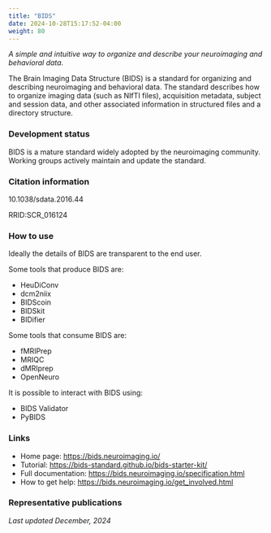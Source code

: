 ```yaml
---
title: "BIDS"
date: 2024-10-28T15:17:52-04:00
weight: 80
---
```


*A simple and intuitive way to organize and describe your neuroimaging and behavioral data.*

The Brain Imaging Data Structure (BIDS) is a standard for organizing and describing neuroimaging and behavioral data.  The standard describes how to organize imaging data (such as NIfTI files), acquisition metadata, subject and session data, and other associated information in structured files and a directory structure.

### Development status

BIDS is a mature standard widely adopted by the neuroimaging community.  Working groups actively maintain and update the standard.

### Citation information

10.1038/sdata.2016.44

RRID:SCR_016124

### How to use

Ideally the details of BIDS are transparent to the end user.

Some tools that produce BIDS are:

- HeuDiConv
- dcm2niix
- BIDScoin
- BIDSkit
- BIDifier

Some tools that consume BIDS are:

- fMRIPrep
- MRIQC
- dMRIprep
- OpenNeuro

It is possible to interact with BIDS using:

- BIDS Validator
- PyBIDS

### Links

- Home page: https://bids.neuroimaging.io/
- Tutorial: https://bids-standard.github.io/bids-starter-kit/
- Full documentation: https://bids.neuroimaging.io/specification.html
- How to get help: https://bids.neuroimaging.io/get_involved.html

### Representative publications

*Last updated December, 2024*

